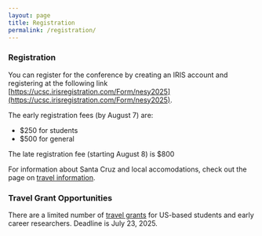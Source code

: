```yaml
---
layout: page
title: Registration
permalink: /registration/
---
```


### Registration

You can register for the conference by creating an IRIS account and registering at the following link [https://ucsc.irisregistration.com/Form/nesy2025](https://ucsc.irisregistration.com/Form/nesy2025).

The early registration fees (by August 7) are: 
- $250 for students
- $500 for general

The late registration fee (starting August 8) is $800

For information about Santa Cruz and local accomodations, check out the page on [travel information](/travel_information/).

### Travel Grant Opportunities
There are a limited number of [travel grants](/travel_grants/) for US-based students and early career researchers.  Deadline is July 23, 2025.

